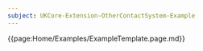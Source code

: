 ```yaml
---
subject: UKCore-Extension-OtherContactSystem-Example
---
```

{{page:Home/Examples/ExampleTemplate.page.md}}
